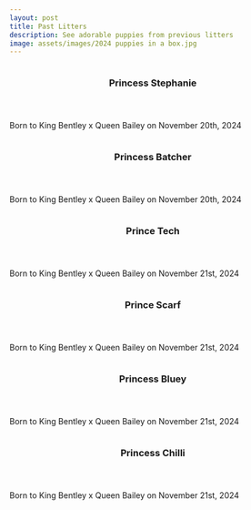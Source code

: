 ```yaml
---
layout: post
title: Past Litters
description: See adorable puppies from previous litters
image: assets/images/2024 puppies in a box.jpg
---
```


<section id="seven" class="spotlights">
    <section>
        <a class="image">
        <img src="{% link assets/images/Stephanie.JPG %}" alt="" data-position="center center" />
        </a>
        <div class="content">
            <div class="inner">
                <header class="major">
                    <h3>Princess Stephanie</h3>
                </header>
                <p>Born to King Bentley x Queen Bailey on November 20th, 2024</p>
                <ul class="actions">
                </ul>
            </div>
        </div>
    </section>
        <section>
            <a class="image">
            <img src="{% link assets/images/Batcher.JPG %}" alt="" data-position="center center" />
            </a>
            <div class="content">
                <div class="inner">
                    <header class="major">
                        <h3>Princess Batcher</h3>
                    </header>
                    <p>Born to King Bentley x Queen Bailey on November 20th, 2024</p>
                    <ul class="actions">
                    </ul>
                </div>
            </div>
        </section>
        <section>
            <a class="image">
            <img src="{% link assets/images/Tech.JPG %}" alt="" data-position="center center" />
            </a>
            <div class="content">
                <div class="inner">
                    <header class="major">
                        <h3>Prince Tech</h3>
                    </header>
                    <p>Born to King Bentley x Queen Bailey on November 21st, 2024</p>
                    <ul class="actions">
                    </ul>
                </div>
            </div>
        </section>
        <section>
            <a class="image">
            <img src="{% link assets/images/Scarf.JPG %}" alt="" data-position="center center" />
            </a>
            <div class="content">
                <div class="inner">
                    <header class="major">
                        <h3>Prince Scarf</h3>
                    </header>
                    <p>Born to King Bentley x Queen Bailey on November 21st, 2024</p>
                    <ul class="actions">
                    </ul>
                </div>
            </div>
        </section>
        <section>
            <a class="image">
            <img src="{% link assets/images/Bluey.JPG %}" alt="" data-position="center center" />
            </a>
            <div class="content">
                <div class="inner">
                    <header class="major">
                        <h3>Princess Bluey</h3>
                    </header>
                    <p>Born to King Bentley x Queen Bailey on November 21st, 2024</p>
                    <ul class="actions">
                    </ul>
                </div>
            </div>
        </section>
        <section>
            <a class="image">
            <img src="{% link assets/images/Chilli.JPG %}" alt="" data-position="center center" />
            </a>
            <div class="content">
                <div class="inner">
                    <header class="major">
                        <h3>Princess Chilli</h3>
                    </header>
                    <p>Born to King Bentley x Queen Bailey on November 21st, 2024</p>
                    <ul class="actions">
                    </ul>
                </div>
            </div>
        </section>
    </section>